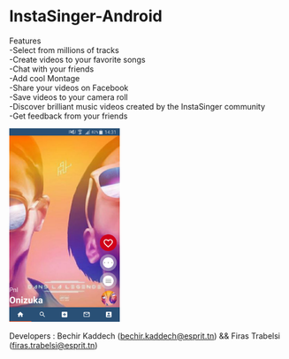 # InstaSinger-Android


Features </br>
-Select from millions of tracks </br>
-Create videos to your favorite songs </br>
-Chat with your friends </br>
-Add cool Montage </br>
-Share your videos on Facebook </br>
-Save videos to your camera roll  </br>
-Discover brilliant music videos created by the InstaSinger community </br>
-Get feedback from your friends </br>


<div>
 <img src="https://github.com/bachra1993/InstaSinger-Android/blob/master/18789034_10210933857455726_74681579_o.png" width="200" height="350">
  
  
  </div>
  
   Developers : Bechir Kaddech (bechir.kaddech@esprit.tn) && Firas Trabelsi (firas.trabelsi@esprit.tn) 
